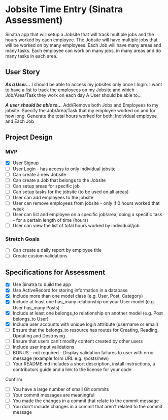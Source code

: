 # Jobsite Time Entry (Sinatra Assessment)

Sinatra app that will setup a Jobsite that will track multiple jobs and the hours worked by each employee.  The Jobsite will have multiple jobs that will be worked on by many employees.  Each Job will have many areas and many tasks.  Each employee can work on many jobs, in many areas and do many tasks in each area.

## User Story

***As a User...***
I should be able to access my jobsites only once I login.
I want to have a list to track the employees on my Jobsite and which Job/Area/Task they work on each day A User should be able to...

***A user should be able to...***
Add/Remove both Jobs and Employees to my jobsite.
Specify the Job/Area/Task that my employee worked on and for how long.
Generate the total hours worked for both: Individual employee and Each Job

## Project Design

### MVP

- [x] User Signup
- [ ] User Login - has access to only individual jobsite
- [ ] Can create a new Jobsite
- [ ] Can create a Job that belongs to the Jobsite
- [ ] Can setup areas for specific job
- [ ] Can setup tasks for the jobsite (to be used on all areas)
- [ ] User can add employees to the jobsite
- [ ] User can remove employees from jobsite - only if 0 hours worked that week
- [ ] User can list and employee on a specific job/area, doing a specific task - for a certain length of time (hours)
- [ ] User can view the list of total hours worked by individual/job

### Stretch Goals

- [ ] Can create a daily report by employee title
- [ ] Create custom validations

## Specifications for Assessment

- [x] Use Sinatra to build the app
- [x] Use ActiveRecord for storing information in a database
- [x] Include more than one model class (e.g. User, Post, Category)
- [x] Include at least one has_many relationship on your User model (e.g. User has_many Posts)
- [x] Include at least one belongs_to relationship on another model (e.g. Post belongs_to User)
- [x] Include user accounts with unique login attribute (username or email)
- [ ] Ensure that the belongs_to resource has routes for Creating, Reading, Updating and Destroying
- [ ] Ensure that users can't modify content created by other users
- [ ] Include user input validations
- [ ] BONUS - not required - Display validation failures to user with error message (example form URL e.g. /posts/new)
- [ ] Your README.md includes a short description, install instructions, a contributors guide and a link to the license for your code

Confirm

- [ ] You have a large number of small Git commits
- [ ] Your commit messages are meaningful
- [ ] You made the changes in a commit that relate to the commit message
- [ ] You don't include changes in a commit that aren't related to the commit message
